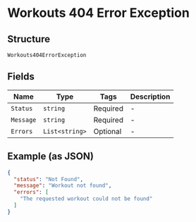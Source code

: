 
# Workouts 404 Error Exception

## Structure

`Workouts404ErrorException`

## Fields

| Name | Type | Tags | Description |
|  --- | --- | --- | --- |
| `Status` | `string` | Required | - |
| `Message` | `string` | Required | - |
| `Errors` | `List<string>` | Optional | - |

## Example (as JSON)

```json
{
  "status": "Not Found",
  "message": "Workout not found",
  "errors": [
    "The requested workout could not be found"
  ]
}
```

